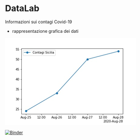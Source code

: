 # DataLab

Informazioni sui contagi Covid-19
* rappresentazione grafica dei dati

![](grafico-Sicilia.jpg)

[![Binder](https://mybinder.org/badge_logo.svg)](https://mybinder.org/v2/gh/POSS-UniMe/DataLab/master?filepath=ContagiSicilia.ipynb)
